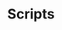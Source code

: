 ---
layout: tag-list
type: tag
title: Scripts
slug: script
category: project
sidebar: true
description: >
    Simple scripts or code for comfortable development!
---